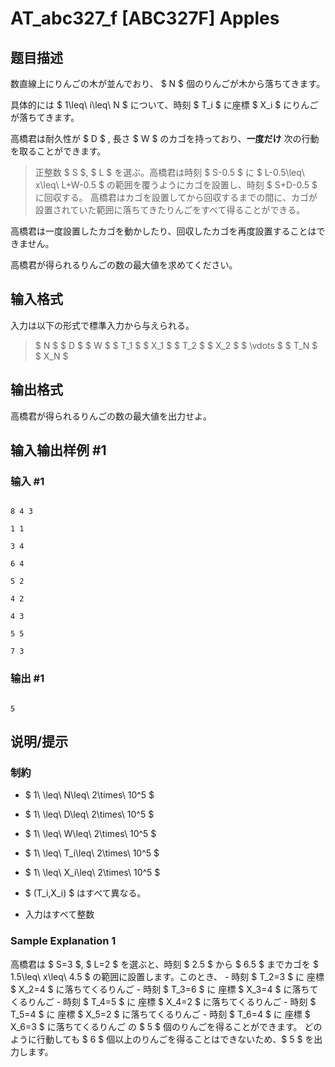 # AT_abc327_f [ABC327F] Apples

## 题目描述

[problemUrl]: https://atcoder.jp/contests/abc327/tasks/abc327_f

数直線上にりんごの木が並んでおり、 $ N $ 個のりんごが木から落ちてきます。  
具体的には $ 1\leq\ i\leq\ N $ について、時刻 $ T_i $ に座標 $ X_i $ にりんごが落ちてきます。

高橋君は耐久性が $ D $ , 長さ $ W $ のカゴを持っており、**一度だけ** 次の行動を取ることができます。

> 正整数 $ S $, $ L $ を選ぶ。高橋君は時刻 $ S-0.5 $ に $ L-0.5\leq\ x\leq\ L+W-0.5 $ の範囲を覆うようにカゴを設置し、時刻 $ S+D-0.5 $ に回収する。 高橋君はカゴを設置してから回収するまでの間に、カゴが設置されていた範囲に落ちてきたりんごをすべて得ることができる。

高橋君は一度設置したカゴを動かしたり、回収したカゴを再度設置することはできません。  
高橋君が得られるりんごの数の最大値を求めてください。

## 输入格式

入力は以下の形式で標準入力から与えられる。

> $ N $ $ D $ $ W $ $ T_1 $ $ X_1 $ $ T_2 $ $ X_2 $ $ \vdots $ $ T_N $ $ X_N $

## 输出格式

高橋君が得られるりんごの数の最大値を出力せよ。

## 输入输出样例 #1

### 输入 #1

```
8 4 3
1 1
3 4
6 4
5 2
4 2
4 3
5 5
7 3
```

### 输出 #1

```
5
```

## 说明/提示

### 制約

- $ 1\ \leq\ N\leq\ 2\times\ 10^5 $
- $ 1\ \leq\ D\leq\ 2\times\ 10^5 $
- $ 1\ \leq\ W\leq\ 2\times\ 10^5 $
- $ 1\ \leq\ T_i\leq\ 2\times\ 10^5 $
- $ 1\ \leq\ X_i\leq\ 2\times\ 10^5 $
- $ (T_i,X_i) $ はすべて異なる。
- 入力はすべて整数

### Sample Explanation 1

高橋君は $ S=3 $, $ L=2 $ を選ぶと、時刻 $ 2.5 $ から $ 6.5 $ までカゴを $ 1.5\leq\ x\leq\ 4.5 $ の範囲に設置します。このとき、 - 時刻 $ T_2=3 $ に 座標 $ X_2=4 $ に落ちてくるりんご - 時刻 $ T_3=6 $ に 座標 $ X_3=4 $ に落ちてくるりんご - 時刻 $ T_4=5 $ に 座標 $ X_4=2 $ に落ちてくるりんご - 時刻 $ T_5=4 $ に 座標 $ X_5=2 $ に落ちてくるりんご - 時刻 $ T_6=4 $ に 座標 $ X_6=3 $ に落ちてくるりんご の $ 5 $ 個のりんごを得ることができます。 どのように行動しても $ 6 $ 個以上のりんごを得ることはできないため、$ 5 $ を出力します。